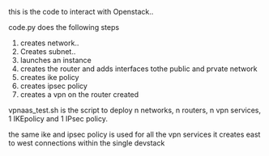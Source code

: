 this is the code to interact with Openstack..

code.py does the following steps

1. creates network..
2. Creates subnet..
3. launches an instance
4. creates the router and adds interfaces tothe public and prvate network
5. creates ike policy 
6. creates ipsec policy 
6. creates a vpn on the router created



vpnaas_test.sh is the script to deploy n networks, n routers, n vpn services,
1 IKEpolicy and 1 IPsec policy.

the same ike and ipsec policy is used for all the vpn services
it creates  east to west connections within the single devstack
